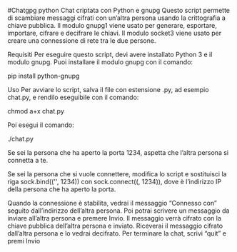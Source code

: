 #Chatgpg python
Chat criptata con Python e gnupg
Questo script permette di scambiare messaggi cifrati con un’altra persona usando la crittografia a chiave pubblica. Il modulo gnupg1 viene usato per generare, esportare, importare, cifrare e decifrare le chiavi. Il modulo socket3 viene usato per creare una connessione di rete tra le due persone.

Requisiti
Per eseguire questo script, devi avere installato Python 3 e il modulo gnupg. Puoi installare il modulo gnupg con il comando:

pip install python-gnupg

Uso
Per avviare lo script, salva il file con estensione .py, ad esempio chat.py, e rendilo eseguibile con il comando:

chmod a+x chat.py

Poi esegui il comando:

./chat.py

Se sei la persona che ha aperto la porta 1234, aspetta che l’altra persona si connetta a te.

Se sei la persona che si vuole connettere, modifica lo script e sostituisci la riga sock.bind(('', 1234)) con sock.connect((<indirizzo IP>, 1234)), dove <indirizzo IP> è l’indirizzo IP della persona che ha aperto la porta.

Quando la connessione è stabilita, vedrai il messaggio “Connesso con” seguito dall’indirizzo dell’altra persona. Poi potrai scrivere un messaggio da inviare all’altra persona e premere Invio. Il messaggio verrà cifrato con la chiave pubblica dell’altra persona e inviato. Riceverai il messaggio cifrato dall’altra persona e lo vedrai decifrato. Per terminare la chat, scrivi “quit” e premi Invio
